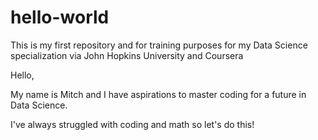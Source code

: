 # hello-world
This is my first repository and for training purposes for my Data Science specialization via John Hopkins University and Coursera

Hello,

My name is Mitch and I have aspirations to master coding for a future in Data Science. 

I've always struggled with coding and math so let's do this!
